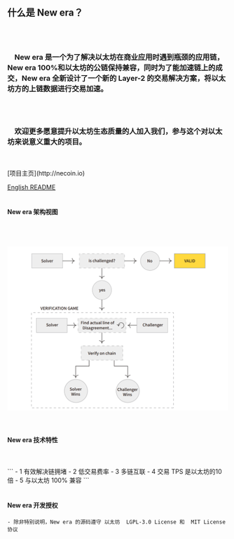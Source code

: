 <br>
<br>

## 什么是 New era？

<br>
<br>

###         &emsp;New era 是一个为了解决以太坊在商业应用时遇到瓶颈的应用链，New era 100%和以太坊的公链保持兼容，同时为了能加速链上的成交，New era 全新设计了一个新的 Layer-2 的交易解决方案，将以太坊方的上链数据进行交易加速。

<br>
<br>

###       &emsp;欢迎更多愿意提升以太坊生态质量的人加入我们，参与这个对以太坊来说意义重大的项目。


<br>
<br>
[项目主页](http://necoin.io)   

[English README](/README_EN.md) 
<br>
<br>

#### New era 架构视图

<br>
<br>
<br>

<div align="center">
<img src=https://github.com/neccoin/resource/blob/main/img/architecture.png />
</div>

<br>
<br>

####  New era 技术特性

<br>
<br>
```
- 1 有效解决链拥堵
- 2 低交易费率
- 3 多链互联
- 4 交易 TPS 是以太坊的10 倍
- 5 与以太坊 100% 兼容
```
<br>
<br>

#### New era 开发授权
```
- 除非特别说明，New era 的源码遵守 以太坊  LGPL-3.0 License 和  MIT License 协议
```

